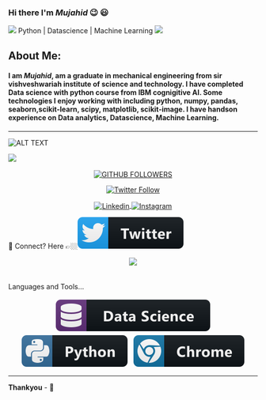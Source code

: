 ### Hi there I'm *Mujahid* :wink: :smiley:
<p align="center">
   
   <img src="https://media.giphy.com/media/WUlplcMpOCEmTGBtBW/giphy.gif" width="30"> Python | Datascience | Machine Learning <img src="https://media.giphy.com/media/WUlplcMpOCEmTGBtBW/giphy.gif" width="30">
</p>

## About Me:
  
#### I am *Mujahid*, am a graduate in mechanical engineering from sir vishveshwariah institute of science and technology. I have completed Data science with   python course from IBM cognigitive AI. Some technologies I enjoy working with including python, numpy, pandas, seaborn,scikit-learn, scipy, matplotlib, scikit-image. I have handson experience on Data analytics, Datascience, Machine Learning.
---
![ALT TEXT](https://lh3.googleusercontent.com/-7_HeAUv1-Ms/XyFdZHkRwlI/AAAAAAAAORQ/iKTqRvZxXmgeAYA1Koo_QBvUjtzkoUzdgCK8BGAsYHg/s0/IMG_20191128_081938.JPG)


![](https://komarev.com/ghpvc/?username=mujahid2580&style=flat&color=35ffb6)

<p align="center">
	<a href="https://github.com/mujahid2580"><img alt = "GITHUB FOLLOWERS" src="https://img.shields.io/github/followers/mujahid2580?style=for-the-badge&color=09f&labelColor=black&logo=GitHub&label=mujahid2580" ></a>
</p>
<p align = "center">
	<a href="https://twitter.com/mujahid123654"><img alt="Twitter Follow" src="https://img.shields.io/twitter/follow/mujahid123654?style=for-the-badge&color=09f&labelColor=black&logo=twitter&label=mujahid123654"></a> </p>

<p align = "center">
	<a href="https://www.linkedin.com/in/b-mujahidulla-22904a199">
<img align="center" alt="Linkedin" width="22px" src="https://cdn.jsdelivr.net/npm/simple-icons@v3/icons/linkedin.svg" />
	</a>
	<a href="https://www.instagram.com/mujaaaaaaaaaahiddd/">
    <img align="center" alt="Instagram" width="22px" src="https://cdn.jsdelivr.net/npm/simple-icons@v3/icons/instagram.svg" />
  </a>
</p>

💬 Connect? Here 👉🏼[<img src="https://raw.githubusercontent.com/mujahid2580/mujahid2580/master/svg/twitter.svg" >](https://twitter.com/mujahid123654/)

<p align="center" >
<a href="https://github.com/anuraghazra/github-readme-stats"> 
    <img  src="https://github-readme-stats.vercel.app/api?username=mujahid2580&&show_icons=true&theme=radical"/>
  </a>
</p>

<br />
Languages and Tools...
<p align ='center'>
	<img src="https://raw.githubusercontent.com/mujahid2580/mujahid2580/master/svg/datascience.svg" alt="csharp" style="vertical-align:top; margin:4px">
	<img src="https://raw.githubusercontent.com/mujahid2580/mujahid2580/master/svg/python.svg" alt="csharp" style="vertical-align:top; margin:4px">
	<img src="https://raw.githubusercontent.com/mujahid2580/mujahid2580/master/svg/chrome.svg" alt="python" style="vertical-align:top; margin:4px">
</p>

---
<b>Thankyou</b> - :pray:



